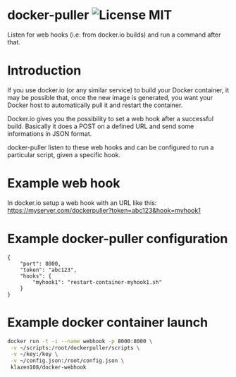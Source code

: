 # docker-puller ![License MIT](https://go-shields.herokuapp.com/license-MIT-blue.png)

Listen for web hooks (i.e: from docker.io builds) and run a command after that.

Introduction
============

If you use docker.io (or any similar service) to build your Docker container, it may be possible that, once the new image is generated, you want your Docker host to automatically pull it and restart the container.

Docker.io gives you the possibility to set a web hook after a successful build. Basically it does a POST on a defined URL and send some informations in JSON format.

docker-puller listen to these web hooks and can be configured to run a particular script, given a specific hook.

Example web hook
================

In docker.io setup a web hook with an URL like this: https://myserver.com/dockerpuller?token=abc123&hook=myhook1

Example docker-puller configuration
===================================

    {
        "port": 8000,
        "token": "abc123",
        "hooks": {
            "myhook1": "restart-container-myhook1.sh"
        }
    }

Example docker container launch
===============================
```bash
docker run -t -i --name webhook -p 8000:8000 \
 -v ~/scripts:/root/dockerpuller/scripts \
 -v ~/key:/key \
 -v ~/config.json:/root/config.json \
 klazen108/docker-webhook
```